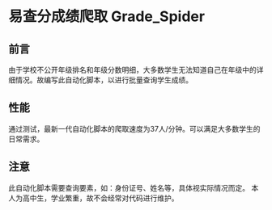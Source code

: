 # 易查分成绩爬取 Grade_Spider 
## 前言
由于学校不公开年级排名和年级分数明细，大多数学生无法知道自己在年级中的详细情况。故编写此自动化脚本，以进行批量查询学生成绩。
## 性能
通过测试，最新一代自动化脚本的爬取速度为37人/分钟。可以满足大多数学生的日常需求。
## 注意
此自动化脚本需要查询要素，如：身份证号、姓名等，具体视实际情况而定。
本人为高中生，学业繁重，故不会经常对代码进行维护。
